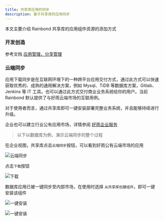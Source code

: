 ```yaml
---
title: 共享库应用的同步
description: 基于共享库的应用同步
---
```


本文主要介绍 Rainbond 共享库的应用组件资源的添加方式

### 开发创造

参考文档 [应用管理，分享管理](../../../user-manual/app-manage/share-app)

### 云端同步

应用下载同步是在互联网环境下的一种跨平台应用交付方式，通过此方式可以快速获取优秀的、成熟的通用解决方案，例如 Mysql、TiDB 等数据库方案，Gitlab、Jenkins 等 IT 工具。也可以通过此方式交付商业业务系统给你的用户。当前 Rainbond 默认提供了与好雨云端市场的互联用例。

对于使用者而言，通过共享库即可一键安装部署完整业务系统，并且能够持续进行升级。

企业也可以建立行业公有应用市场，详情参阅 [好雨企业服务](https://www.goodrain.com)

> 以下以数据库为例，演示云端同步的整个过程

在企业视图，共享库点击`云端同步`按钮，可以看到好雨公有云端市场的应用

![云端同步](https://grstatic.oss-cn-shanghai.aliyuncs.com/images/docs/5.2/user-manual/enterprise/appcenter/add-app/Cloud%20sync.png)

点击`下载`按钮

![下载](https://grstatic.oss-cn-shanghai.aliyuncs.com/images/docs/5.2/user-manual/enterprise/appcenter/add-app/mysqlsync.png)

数据库应用已被一键同步至内部市场，在使用时选择 `从共享库创建组件`，即可一键安装该组件

![一键安装](https://grstatic.oss-cn-shanghai.aliyuncs.com/images/docs/5.2/user-manual/enterprise/appcenter/add-app/mysqlsync01.png)

![一键安装](https://grstatic.oss-cn-shanghai.aliyuncs.com/images/docs/5.2/user-manual/enterprise/appcenter/component-add/One%20button%20installation.png)
